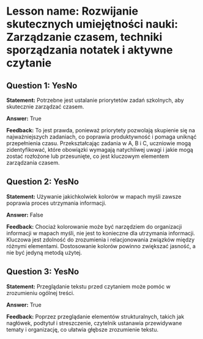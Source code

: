 # Lesson name: Rozwijanie skutecznych umiejętności nauki: Zarządzanie czasem, techniki sporządzania notatek i aktywne czytanie

## Question 1: YesNo

**Statement:** Potrzebne jest ustalanie priorytetów zadań szkolnych, aby skutecznie zarządzać czasem.

**Answer:** True

**Feedback:**
To jest prawda, ponieważ priorytety pozwolają skupienie się na najważniejszych zadaniach, co poprawia produktywność i pomaga uniknąć przepełnienia czasu. Przekształcając zadania w A, B i C, uczniowie mogą zidentyfikować, które obowiązki wymagają natychliwej uwagi i jakie mogą zostać rozłożone lub przesunięte, co jest kluczowym elementem zarządzania czasem.


## Question 2: YesNo

**Statement:** Używanie jakichkolwiek kolorów w mapach myśli zawsze poprawia proces utrzymania informacji.

**Answer:** False

**Feedback:**
Chociaż kolorowanie może być narzędziem do organizacji informacji w mapach myśli, nie jest to konieczne dla utrzymania informacji. Kluczowa jest zdolność do zrozumienia i relacjonowania związków między różnymi elementami. Dostosowanie kolorów powinno zwiększać jasność, a nie być jedyną metodą użytej.


## Question 3: YesNo

**Statement:** Przeglądanie tekstu przed czytaniem może pomóc w zrozumieniu ogólnej treści.

**Answer:** True

**Feedback:**
Poprzez przeglądanie elementów strukturalnych, takich jak nagłówek, podtytuł i streszczenie, czytelnik ustanawia przewidywane tematy i organizację, co ułatwia głębsze zrozumienie tekstu.

